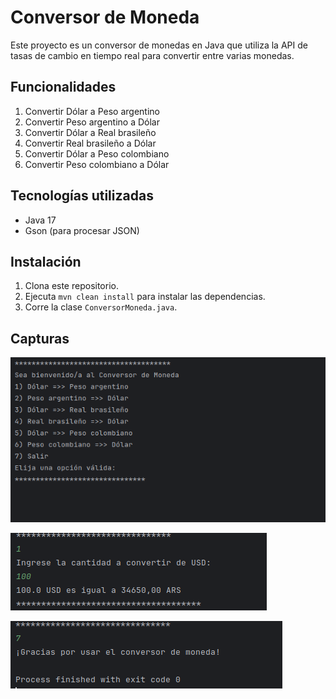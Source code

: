 # Conversor de Moneda

Este proyecto es un conversor de monedas en Java que utiliza la API de tasas de cambio en tiempo real para convertir entre varias monedas.

## Funcionalidades

1. Convertir Dólar a Peso argentino
2. Convertir Peso argentino a Dólar
3. Convertir Dólar a Real brasileño
4. Convertir Real brasileño a Dólar
5. Convertir Dólar a Peso colombiano
6. Convertir Peso colombiano a Dólar

## Tecnologías utilizadas

- Java 17
- Gson (para procesar JSON)

## Instalación

1. Clona este repositorio.
2. Ejecuta `mvn clean install` para instalar las dependencias.
3. Corre la clase `ConversorMoneda.java`.

## Capturas

![Texto alternativo](images/conversor1.png)

![Texto alternativo](images/conversor2.png)

![Texto alternativo](images/conversor3.png)


